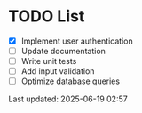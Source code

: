 # TODO List

- [x] Implement user authentication
- [ ] Update documentation
- [ ] Write unit tests
- [ ] Add input validation
- [ ] Optimize database queries

Last updated: 2025-06-19 02:57
